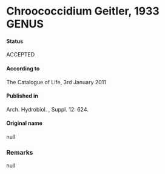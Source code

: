 # Chroococcidium Geitler, 1933 GENUS

#### Status
ACCEPTED

#### According to
The Catalogue of Life, 3rd January 2011

#### Published in
Arch. Hydrobiol. , Suppl. 12: 624.

#### Original name
null

### Remarks
null